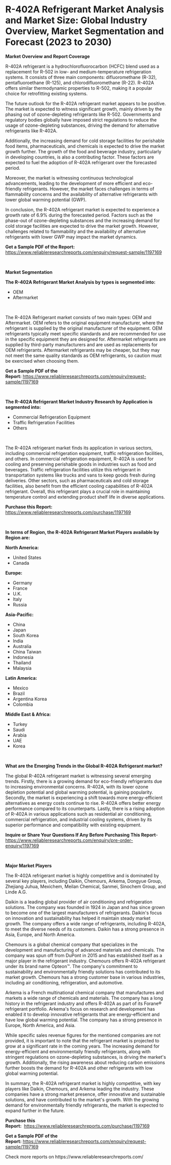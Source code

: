 <p><h1>R-402A Refrigerant Market Analysis and Market Size: Global Industry Overview, Market Segmentation and Forecast (2023 to 2030)</h1></p><p><strong>Market Overview and Report Coverage</strong></p>
<p><p>R-402A refrigerant is a hydrochlorofluorocarbon (HCFC) blend used as a replacement for R-502 in low- and medium-temperature refrigeration systems. It consists of three main components: difluoromethane (R-32), pentafluoroethane (R-125), and chlorodifluoromethane (R-22). R-402A offers similar thermodynamic properties to R-502, making it a popular choice for retrofitting existing systems.</p><p>The future outlook for the R-402A refrigerant market appears to be positive. The market is expected to witness significant growth, mainly driven by the phasing out of ozone-depleting refrigerants like R-502. Governments and regulatory bodies globally have imposed strict regulations to reduce the usage of ozone-depleting substances, driving the demand for alternative refrigerants like R-402A.</p><p>Additionally, the increasing demand for cold storage facilities for perishable food items, pharmaceuticals, and chemicals is expected to drive the market growth further. The growth of the food and beverage industry, particularly in developing countries, is also a contributing factor. These factors are expected to fuel the adoption of R-402A refrigerant over the forecasted period.</p><p>Moreover, the market is witnessing continuous technological advancements, leading to the development of more efficient and eco-friendly refrigerants. However, the market faces challenges in terms of flammability concerns and the availability of alternative refrigerants with lower global warming potential (GWP).</p><p>In conclusion, the R-402A refrigerant market is expected to experience a growth rate of 6.9% during the forecasted period. Factors such as the phase-out of ozone-depleting substances and the increasing demand for cold storage facilities are expected to drive the market growth. However, challenges related to flammability and the availability of alternative refrigerants with lower GWP may impact the market dynamics.</p></p>
<p><strong>Get a Sample PDF of the Report:</strong> <a href="https://www.reliableresearchreports.com/enquiry/request-sample/1197169">https://www.reliableresearchreports.com/enquiry/request-sample/1197169</a></p>
<p>&nbsp;</p>
<p><strong>Market Segmentation</strong></p>
<p><strong>The R-402A Refrigerant Market Analysis by types is segmented into:</strong></p>
<p><ul><li>OEM</li><li>Aftermarket</li></ul></p>
<p>&nbsp;</p>
<p><p>The R-402A Refrigerant market consists of two main types: OEM and Aftermarket. OEM refers to the original equipment manufacturer, where the refrigerant is supplied by the original manufacturer of the equipment. OEM refrigerants typically meet specific standards and are recommended for use in the specific equipment they are designed for. Aftermarket refrigerants are supplied by third-party manufacturers and are used as replacements for OEM refrigerants. Aftermarket refrigerants may be cheaper, but they may not meet the same quality standards as OEM refrigerants, so caution must be exercised when choosing them.</p></p>
<p><strong>Get a Sample PDF of the Report:</strong>&nbsp;<a href="https://www.reliableresearchreports.com/enquiry/request-sample/1197169">https://www.reliableresearchreports.com/enquiry/request-sample/1197169</a></p>
<p>&nbsp;</p>
<p><strong>The R-402A Refrigerant Market Industry Research by Application is segmented into:</strong></p>
<p><ul><li>Commercial Refrigeration Equipment</li><li>Traffic Refrigeration Facilities</li><li>Others</li></ul></p>
<p>&nbsp;</p>
<p><p>The R-402A refrigerant market finds its application in various sectors, including commercial refrigeration equipment, traffic refrigeration facilities, and others. In commercial refrigeration equipment, R-402A is used for cooling and preserving perishable goods in industries such as food and beverages. Traffic refrigeration facilities utilize this refrigerant in transportation systems like trucks and vans to keep goods fresh during deliveries. Other sectors, such as pharmaceuticals and cold storage facilities, also benefit from the efficient cooling capabilities of R-402A refrigerant. Overall, this refrigerant plays a crucial role in maintaining temperature control and extending product shelf life in diverse applications.</p></p>
<p><strong>Purchase this Report:</strong>&nbsp; <a href="https://www.reliableresearchreports.com/purchase/1197169">https://www.reliableresearchreports.com/purchase/1197169</a></p>
<p>&nbsp;</p>
<p><strong>In terms of Region, the R-402A Refrigerant Market Players available by Region are:</strong></p>
<p>
    <p> <strong> North America: </strong>
        <ul>
            <li>United States</li>
            <li>Canada</li>
        </ul>
        </p> 
    <p> <strong> Europe: </strong>
        <ul>
            <li>Germany</li>
            <li>France</li>
            <li>U.K.</li>
            <li>Italy</li>
            <li>Russia</li>
        </ul>
        </p> 
    <p> <strong> Asia-Pacific: </strong>
        <ul>
            <li>China</li>
            <li>Japan</li>
            <li>South Korea</li>
            <li>India</li>
            <li>Australia</li>
            <li>China Taiwan</li>
            <li>Indonesia</li>
            <li>Thailand</li>
            <li>Malaysia</li>
        </ul>
        </p> 
    <p> <strong> Latin America: </strong>
        <ul>
            <li>Mexico</li>
            <li>Brazil</li>
            <li>Argentina Korea</li>
            <li>Colombia</li>
        </ul>
        </p> 
    <p> <strong> Middle East & Africa: </strong>
        <ul>
            <li>Turkey</li>
            <li>Saudi</li>
            <li>Arabia</li>
            <li>UAE</li>
            <li>Korea</li>
        </ul>
    </p>
    </p>
<p>&nbsp;</p>
<p><strong>What are the Emerging Trends in the Global R-402A Refrigerant market?</strong></p>
<p><p>The global R-402A refrigerant market is witnessing several emerging trends. Firstly, there is a growing demand for eco-friendly refrigerants due to increasing environmental concerns. R-402A, with its lower ozone depletion potential and global warming potential, is gaining popularity. Secondly, the market is experiencing a shift towards more energy-efficient alternatives as energy costs continue to rise. R-402A offers better energy performance compared to its counterparts. Lastly, there is a rising adoption of R-402A in various applications such as residential air conditioning, commercial refrigeration, and industrial cooling systems, driven by its superior performance and compatibility with existing equipment.</p></p>
<p><strong>Inquire or Share Your Questions If Any Before Purchasing This Report</strong>- <a href="https://www.reliableresearchreports.com/enquiry/pre-order-enquiry/1197169">https://www.reliableresearchreports.com/enquiry/pre-order-enquiry/1197169</a></p>
<p>&nbsp;</p>
<p><strong>Major Market Players</strong></p>
<p><p>The R-402A refrigerant market is highly competitive and is dominated by several key players, including Daikin, Chemours, Arkema, Dongyue Group, Zhejiang Juhua, Mexichem, Meilan Chemical, Sanmei, Sinochem Group, and Linde A.G.</p><p>Daikin is a leading global provider of air conditioning and refrigeration solutions. The company was founded in 1924 in Japan and has since grown to become one of the largest manufacturers of refrigerants. Daikin's focus on innovation and sustainability has helped it maintain steady market growth. The company offers a wide range of refrigerants, including R-402A, to meet the diverse needs of its customers. Daikin has a strong presence in Asia, Europe, and North America.</p><p>Chemours is a global chemical company that specializes in the development and manufacturing of advanced materials and chemicals. The company was spun off from DuPont in 2015 and has established itself as a major player in the refrigerant industry. Chemours offers R-402A refrigerant under its brand name Opteon™. The company's commitment to sustainability and environmentally friendly solutions has contributed to its market growth. Chemours has a strong customer base in various industries, including air conditioning, refrigeration, and automotive.</p><p>Arkema is a French multinational chemical company that manufactures and markets a wide range of chemicals and materials. The company has a long history in the refrigerant industry and offers R-402A as part of its Forane® refrigerant portfolio. Arkema's focus on research and development has enabled it to develop innovative refrigerants that are energy-efficient and have low global warming potential. The company has a strong presence in Europe, North America, and Asia.</p><p>While specific sales revenue figures for the mentioned companies are not provided, it is important to note that the refrigerant market is projected to grow at a significant rate in the coming years. The increasing demand for energy-efficient and environmentally friendly refrigerants, along with stringent regulations on ozone-depleting substances, is driving the market's growth. Additionally, the rising awareness about reducing carbon emissions further boosts the demand for R-402A and other refrigerants with low global warming potential.</p><p>In summary, the R-402A refrigerant market is highly competitive, with key players like Daikin, Chemours, and Arkema leading the industry. These companies have a strong market presence, offer innovative and sustainable solutions, and have contributed to the market's growth. With the growing demand for environmentally friendly refrigerants, the market is expected to expand further in the future.</p></p>
<p><strong>Purchase this Report:</strong>&nbsp;&nbsp;<a href="https://www.reliableresearchreports.com/purchase/1197169">https://www.reliableresearchreports.com/purchase/1197169</a></p>
<p></p>
<p><strong>Get a Sample PDF of the Report:</strong>&nbsp;<a href="https://www.reliableresearchreports.com/enquiry/request-sample/1197169">https://www.reliableresearchreports.com/enquiry/request-sample/1197169</a></p>
<p>Check more reports on https://www.reliableresearchreports.com/</p>